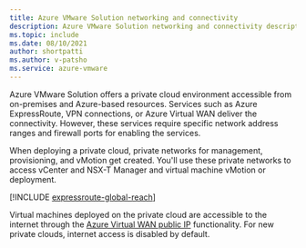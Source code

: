 ```yaml
---
title: Azure VMware Solution networking and connectivity
description: Azure VMware Solution networking and connectivity description.
ms.topic: include
ms.date: 08/10/2021
author: shortpatti
ms.author: v-patsho
ms.service: azure-vmware
---
```


<!-- Used in introduction.md and concepts-networking.md -->

Azure VMware Solution offers a private cloud environment accessible from on-premises and Azure-based resources. Services such as Azure ExpressRoute, VPN connections, or Azure Virtual WAN deliver the connectivity. However, these services require specific network address ranges and firewall ports for enabling the services.

When deploying a private cloud, private networks for management, provisioning, and vMotion get created. You'll use these private networks to access vCenter and NSX-T Manager and virtual machine vMotion or deployment.

[!INCLUDE [expressroute-global-reach](expressroute-global-reach.md)]

Virtual machines deployed on the private cloud are accessible to the internet through the [Azure Virtual WAN public IP](../enable-public-internet-access.md) functionality. For new private clouds, internet access is disabled by default. 



